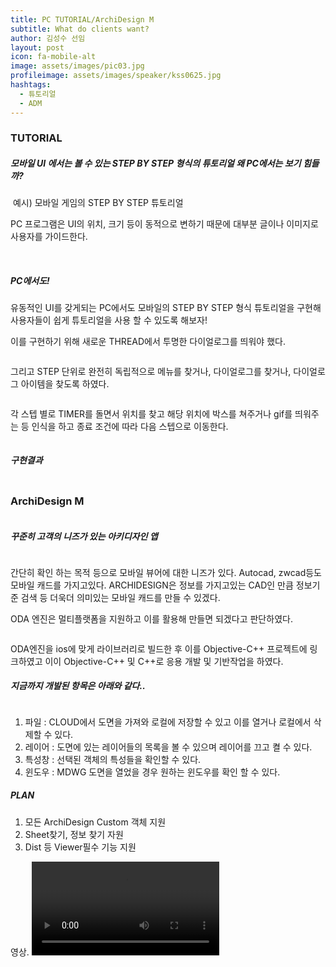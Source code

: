 ```yaml
---
title: PC TUTORIAL/ArchiDesign M
subtitle: What do clients want?
author: 김성수 선임
layout: post
icon: fa-mobile-alt
image: assets/images/pic03.jpg
profileimage: assets/images/speaker/kss0625.jpg
hashtags: 
  - 튜토리얼
  - ADM
---
```


### TUTORIAL

##### 모바일 UI 에서는 볼 수 있는 STEP BY STEP 형식의 튜토리얼 왜 PC에서는 보기 힘들까?

<span class="image centered"><img src="{{ 'assets/images/post/kss0625/pic_01.png' | relative_url }}" alt="" /></span>
예시) 모바일 게임의 STEP BY STEP 튜토리얼

PC 프로그램은 UI의 위치, 크기 등이 동적으로 변하기 때문에 대부분 글이나 이미지로 사용자를 가이드한다.

<span class="image centered"><img src="{{ 'assets/images/post/kss0625/pic_02.png' | relative_url }}" alt="" /></span>
<span class="image centered"><img src="{{ 'assets/images/post/kss0625/pic_03.png' | relative_url }}" alt="" /></span>

##### PC에서도!
유동적인 UI를 갖게되는 PC에서도 모바일의 STEP BY STEP 형식 튜토리얼을 구현해 사용자들이 쉽게 튜토리얼을 사용 할 수 있도록 해보자!

이를 구현하기 위해 새로운 THREAD에서 투명한 다이얼로그를 띄워야 했다.

<span class="image centered"><img src="{{ 'assets/images/post/kss0625/pic_04.png' | relative_url }}" alt="" /></span>

그리고 STEP 단위로 완전히 독립적으로 메뉴를 찾거나, 다이얼로그를 찾거나, 다이얼로그 아이템을 찾도록 하였다.

<span class="image centered"><img src="{{ 'assets/images/post/kss0625/pic_05.png' | relative_url }}" alt="" /></span>

각 스텝 별로 TIMER를 돌면서 위치를 찾고 해당 위치에 박스를 쳐주거나 gif를 띄워주는 등 인식을 하고 종료 조건에 따라 다음 스텝으로 이동한다.

<span class="image centered"><img src="{{ 'assets/images/post/kss0625/pic_06.png' | relative_url }}" alt="" /></span>

##### 구현결과

<span class="image centered"><img src="{{ 'assets/images/post/kss0625/tutorial.gif' | relative_url }}" alt="" /></span>

### ArchiDesign M

<span class="image centered"><img src="{{ 'assets/images/post/kss0625/pic_07.png' | relative_url }}" alt="" /></span>

##### 꾸준히 고객의 니즈가 있는 아키디자인 앱

<span class="image centered"><img src="{{ 'assets/images/post/kss0625/pic_08.png' | relative_url }}" alt="" /></span>

간단히 확인 하는 목적 등으로 모바일 뷰어에 대한 니즈가 있다. 
Autocad, zwcad등도 모바일 캐드를 가지고있다.
ARCHIDESIGN은 정보를 가지고있는 CAD인 만큼 정보기준 검색 등 더욱더 의미있는 모바일 캐드를 만들 수 있겠다.

ODA 엔진은 멀티플랫폼을 지원하고 이를 활용해 만들면 되겠다고 판단하였다.

<span class="image centered"><img src="{{ 'assets/images/post/kss0625/pic_09.png' | relative_url }}" alt="" /></span>

ODA엔진을 ios에 맞게 라이브러리로 빌드한 후 이를 Objective-C++ 프로젝트에 링크하였고 이이 Objective-C++ 및 C++로 응용 개발 및 기반작업을 하였다.

##### 지금까지 개발된 항목은 아래와 같다..

<span class="image centered"><img src="{{ 'assets/images/post/kss0625/pic_10.png' | relative_url }}" alt="" /></span>

1.	파일 : CLOUD에서 도면을 가져와 로컬에 저장할 수 있고 이를 열거나 로컬에서 삭제할 수 있다.
2.	레이어 : 도면에 있는 레이어들의 목록을 볼 수 있으며 레이어를 끄고 켤 수 있다.
3.	특성창 : 선택된 객체의 특성들을 확인할 수 있다.
4.	윈도우 : MDWG 도면을 열었을 경우 원하는 윈도우를 확인 할 수 있다.

##### PLAN
1.	모든 ArchiDesign Custom 객체 지원
2.	Sheet찾기, 정보 찾기 자원
3.	Dist 등 Viewer필수 기능 지원

영상.
<span class="image centered"><video src="{{ 'assets/images/post/kss0625/adm2.mp4' | relative_url }}" controls="controls" style="max-width: 400px;"></video></span>